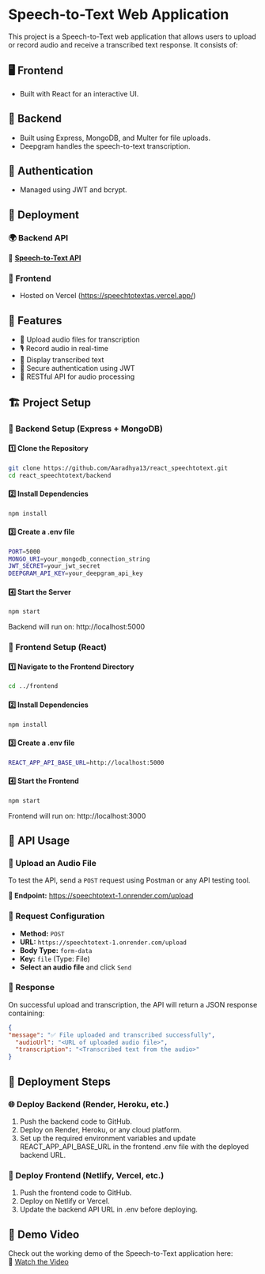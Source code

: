# Speech-to-Text Web Application  

This project is a Speech-to-Text web application that allows users to upload or record audio and receive a transcribed text response. It consists of:  

## 🖥️ Frontend  
- Built with React for an interactive UI.  

## 🔧 Backend  
- Built using Express, MongoDB, and Multer for file uploads.  
- Deepgram handles the speech-to-text transcription.  

## 🔐 Authentication  
- Managed using JWT and bcrypt.  

## 🚀 Deployment  

### 🌍 Backend API  
🔗 **[Speech-to-Text API](https://speechtotext-1.onrender.com)**  

### 🎨 Frontend  
- Hosted on Vercel (https://speechtotextas.vercel.app/)  

## 📌 Features  
- 🎵 Upload audio files for transcription  
- 🎙️ Record audio in real-time  
- 📝 Display transcribed text  
- 🔐 Secure authentication using JWT  
- 📡 RESTful API for audio processing  

## 🏗️ Project Setup  

### 📂 Backend Setup (Express + MongoDB)  

#### 1️⃣ Clone the Repository  
```bash
git clone https://github.com/Aaradhya13/react_speechtotext.git
cd react_speechtotext/backend
```

#### 2️⃣ Install Dependencies
```bash
npm install
```

#### 3️⃣ Create a .env file
```bash
PORT=5000
MONGO_URI=your_mongodb_connection_string
JWT_SECRET=your_jwt_secret
DEEPGRAM_API_KEY=your_deepgram_api_key
```

#### 4️⃣ Start the Server
```bash
npm start
```

Backend will run on: http://localhost:5000

### 🎨 Frontend Setup (React)
#### 1️⃣ Navigate to the Frontend Directory
```bash
cd ../frontend
```
#### 2️⃣ Install Dependencies
```bash
npm install
```
#### 3️⃣ Create a .env file
```bash
REACT_APP_API_BASE_URL=http://localhost:5000
```
#### 4️⃣ Start the Frontend
```bash
npm start
```
Frontend will run on: http://localhost:3000

## 📌 API Usage  

### 🎤 Upload an Audio File  
To test the API, send a `POST` request using Postman or any API testing tool.  

**🔹 Endpoint:**  https://speechtotext-1.onrender.com/upload

### 🔧 Request Configuration  
- **Method:** `POST`  
- **URL:** `https://speechtotext-1.onrender.com/upload`  
- **Body Type:** `form-data`  
- **Key:** `file` (Type: File)  
- **Select an audio file** and click `Send`


### 📩 Response  
On successful upload and transcription, the API will return a JSON response containing:  

```json
{
"message": "✅ File uploaded and transcribed successfully",
  "audioUrl": "<URL of uploaded audio file>",
  "transcription": "<Transcribed text from the audio>"
}
```

## 🚀 Deployment Steps
### 🌐 Deploy Backend (Render, Heroku, etc.)
1. Push the backend code to GitHub.
2. Deploy on Render, Heroku, or any cloud platform.
 3. Set up the required environment variables and update REACT_APP_API_BASE_URL in the frontend .env file with the deployed backend URL.

### 🎨 Deploy Frontend (Netlify, Vercel, etc.)
1. Push the frontend code to GitHub.
2. Deploy on Netlify or Vercel.
 3. Update the backend API URL in .env before deploying.

## 🎥 Demo Video  

Check out the working demo of the Speech-to-Text application here:  
🔗 [Watch the Video](https://drive.google.com/file/d/1Rg72EbNLMI-nCoZYVhebneBFkOpk7xqc/view?usp=sharing)  

